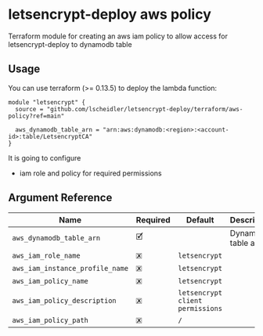 # letsencrypt-deploy aws policy

Terraform module for creating an aws iam policy to allow access for letsencrypt-deploy to dynamodb table

## Usage

You can use terraform (>= 0.13.5) to deploy the lambda function:

```
module "letsencrypt" {
  source = "github.com/lscheidler/letsencrypt-deploy/terraform/aws-policy?ref=main"

  aws_dynamodb_table_arn = "arn:aws:dynamodb:<region>:<account-id>:table/LetsencryptCA"
}
```

It is going to configure
- iam role and policy for required permissions

## Argument Reference

| Name                                    | Required  | Default                                   | Description                                     |
|-----------------------------------------|-----------|-------------------------------------------|-------------------------------------------------|
| `aws_dynamodb_table_arn`                | 🗹         |                                           | DynamoDB table arn                              |
| `aws_iam_role_name`                     | 🗷         | `letsencrypt`                             |                                                 |
| `aws_iam_instance_profile_name`         | 🗷         | `letsencrypt`                             |                                                 |
| `aws_iam_policy_name`                   | 🗷         | `letsencrypt`                             |                                                 |
| `aws_iam_policy_description`            | 🗷         | `letsencrypt client permissions`          |                                                 |
| `aws_iam_policy_path`                   | 🗷         | `/`                                       |                                                 |
